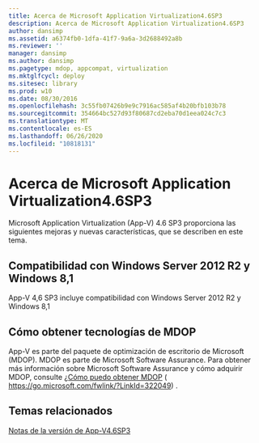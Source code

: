 ```yaml
---
title: Acerca de Microsoft Application Virtualization4.6SP3
description: Acerca de Microsoft Application Virtualization4.6SP3
author: dansimp
ms.assetid: a6374fb0-1dfa-41f7-9a6a-3d2688492a8b
ms.reviewer: ''
manager: dansimp
ms.author: dansimp
ms.pagetype: mdop, appcompat, virtualization
ms.mktglfcycl: deploy
ms.sitesec: library
ms.prod: w10
ms.date: 08/30/2016
ms.openlocfilehash: 3c55fb07426b9e9c7916ac585af4b20bfb103b78
ms.sourcegitcommit: 354664bc527d93f80687cd2eba70d1eea024c7c3
ms.translationtype: MT
ms.contentlocale: es-ES
ms.lasthandoff: 06/26/2020
ms.locfileid: "10818131"
---
```

# Acerca de Microsoft Application Virtualization4.6SP3


Microsoft Application Virtualization (App-V) 4.6 SP3 proporciona las siguientes mejoras y nuevas características, que se describen en este tema.

## Compatibilidad con Windows Server 2012 R2 y Windows 8,1


App-V 4,6 SP3 incluye compatibilidad con Windows Server 2012 R2 y Windows 8,1

## Cómo obtener tecnologías de MDOP


App-V es parte del paquete de optimización de escritorio de Microsoft (MDOP). MDOP es parte de Microsoft Software Assurance. Para obtener más información sobre Microsoft Software Assurance y cómo adquirir MDOP, consulte [¿Cómo puedo obtener MDOP](https://go.microsoft.com/fwlink/?LinkId=322049) ( https://go.microsoft.com/fwlink/?LinkId=322049) .

## Temas relacionados


[Notas de la versión de App-V4.6SP3](app-v-46-sp3-release-notes.md)

 

 





